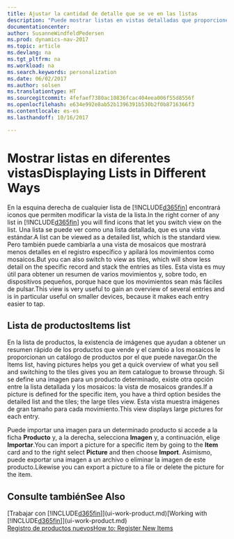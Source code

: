 ```yaml
---
title: Ajustar la cantidad de detalle que se ve en las listas
description: "Puede mostrar listas en vistas detalladas que proporcionen más información o como mosaicos que sean fáciles de analizar visualmente."
documentationcenter: 
author: SusanneWindfeldPedersen
ms.prod: dynamics-nav-2017
ms.topic: article
ms.devlang: na
ms.tgt_pltfrm: na
ms.workload: na
ms.search.keywords: personalization
ms.date: 06/02/2017
ms.author: solsen
ms.translationtype: HT
ms.sourcegitcommit: 4fefaef7380ac10836fcac404eea006f55d8556f
ms.openlocfilehash: e634e992e8ab52b1396391b530b2f0b8716366f3
ms.contentlocale: es-es
ms.lasthandoff: 10/16/2017

---
```

# <a name="displaying-lists-in-different-ways"></a><span data-ttu-id="afc50-103">Mostrar listas en diferentes vistas</span><span class="sxs-lookup"><span data-stu-id="afc50-103">Displaying Lists in Different Ways</span></span>
<span data-ttu-id="afc50-104">En la esquina derecha de cualquier lista de [!INCLUDE[d365fin](includes/d365fin_md.md)] encontrará iconos que permiten modificar la vista de la lista.</span><span class="sxs-lookup"><span data-stu-id="afc50-104">In the right corner of any list in [!INCLUDE[d365fin](includes/d365fin_md.md)] you will find icons that let you switch view on the list.</span></span> <span data-ttu-id="afc50-105">Una lista se puede ver como una lista detallada, que es una vista estándar.</span><span class="sxs-lookup"><span data-stu-id="afc50-105">A list can be viewed as a detailed list, which is the standard view.</span></span> <span data-ttu-id="afc50-106">Pero también puede cambiarla a una vista de mosaicos que mostrará menos detalles en el registro específico y apilará los movimientos como mosaicos.</span><span class="sxs-lookup"><span data-stu-id="afc50-106">But you can also switch to view as tiles, which will show less detail on the specific record and stack the entries as tiles.</span></span> <span data-ttu-id="afc50-107">Esta vista es muy útil para obtener un resumen de varios movimientos y, sobre todo, en dispositivos pequeños, porque hace que los movimientos sean más fáciles de pulsar.</span><span class="sxs-lookup"><span data-stu-id="afc50-107">This view is very useful to gain an overview of several entries and is in particular useful on smaller devices, because it makes each entry easier to tap.</span></span>

## <a name="items-list"></a><span data-ttu-id="afc50-108">Lista de productos</span><span class="sxs-lookup"><span data-stu-id="afc50-108">Items list</span></span>
<span data-ttu-id="afc50-109">En la lista de productos, la existencia de imágenes que ayudan a obtener un resumen rápido de los productos que vende y el cambio a los mosaicos le proporcionan un catálogo de productos por el que puede navegar.</span><span class="sxs-lookup"><span data-stu-id="afc50-109">On the Items list, having pictures helps you get a quick overview of what you sell and switching to the tiles gives you an item catalogue to browse through.</span></span> <span data-ttu-id="afc50-110">Si se define una imagen para un producto determinado, existe otra opción entre la lista detallada y los mosaicos: la vista de mosaicos grandes.</span><span class="sxs-lookup"><span data-stu-id="afc50-110">If a picture is defined for the specific item, you have a third option besides the detailed list and the tiles; the large tiles view.</span></span> <span data-ttu-id="afc50-111">Esta vista muestra imágenes de gran tamaño para cada movimiento.</span><span class="sxs-lookup"><span data-stu-id="afc50-111">This view displays large pictures for each entry.</span></span>

<span data-ttu-id="afc50-112">Puede importar una imagen para un determinado producto si accede a la ficha **Producto** y, a la derecha, selecciona **Imagen** y, a continuación, elige **Importar**.</span><span class="sxs-lookup"><span data-stu-id="afc50-112">You can import a picture for a specific item by going to the **Item** card and to the right select **Picture** and then choose **Import**.</span></span> <span data-ttu-id="afc50-113">Asimismo, puede exportar una imagen a un archivo o eliminar la imagen de este producto.</span><span class="sxs-lookup"><span data-stu-id="afc50-113">Likewise you can export a picture to a file or delete the picture for the item.</span></span>  

## <a name="see-also"></a><span data-ttu-id="afc50-114">Consulte también</span><span class="sxs-lookup"><span data-stu-id="afc50-114">See Also</span></span>
<span data-ttu-id="afc50-115">[Trabajar con [!INCLUDE[d365fin](includes/d365fin_md.md)]](ui-work-product.md)</span><span class="sxs-lookup"><span data-stu-id="afc50-115">[Working with [!INCLUDE[d365fin](includes/d365fin_md.md)]](ui-work-product.md)</span></span>  
[<span data-ttu-id="afc50-116">Registro de productos nuevos</span><span class="sxs-lookup"><span data-stu-id="afc50-116">How to: Register New Items</span></span>](inventory-how-register-new-items.md)  


